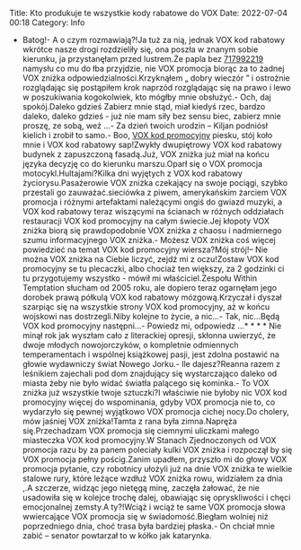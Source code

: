 Title: Kto produkuje te wszystkie kody rabatowe do VOX
Date: 2022-07-04 00:18
Category: Info

- Batog!- A o czym rozmawiają?!Ja tuż za nią, jednak VOX kod rabatowy wkrótce nasze drogi rozdzieliły się, ona poszła w znanym sobie kierunku, ja przystanęłam przed lustrem.Że papla bez [717992219](https://telinfo.co/pl/numer/717992219/) namysłu co mu do łba przyjdzie, nie VOX promocja biorąc za to żadnej VOX zniżka odpowiedzialności.Krzyknąłem „ dobry wieczór ” i ostrożnie rozglądając się postąpiłem krok naprzód rozglądając się na prawo i lewo w poszukiwania kogokolwiek, kto mógłby mnie obsłużyć.- Och, daj spokój.Daleko gdzieś Zabierz mnie stąd, miał kiedyś rzec, bardzo daleko, daleko gdzieś - już nie mam siły bez sensu biec, zabierz mnie proszę, ze sobą, weź ...- Za dzień twoich urodzin – Kiljan podniósł kielich i zrobił to samo.- Boo, [VOX kod promocyjny](https://promki.pl/kody-rabatowe/vox) piesku, stój koło mnie i VOX kod rabatowy sap!Zwykły dwupiętrowy VOX kod rabatowy budynek z zapuszczoną fasadą.Już, VOX zniżka już miał na końcu języka decyzję co do kierunku marszu.Oparł się o VOX promocja motocykl.Hultajami?Kilka dni wyjętych z VOX kod rabatowy życiorysu.Pasażerowie VOX zniżka czekający na swoje pociągi, szybko przestali go zauważać.sieciówka z piwem, amerykańskim żarciem VOX promocja i różnymi artefaktami należącymi ongiś do gwiazd muzyki, a VOX kod rabatowy teraz wiszącymi na ścianach w różnych oddziałach restauracji VOX kod promocyjny na całym świecie.Jej kłopoty VOX zniżka biorą się prawdopodobnie VOX zniżka z chaosu i nadmiernego szumu informacyjnego VOX zniżka.- Możesz VOX zniżka coś więcej powiedzieć na temat VOX kod promocyjny wiersza?Mój strój!– Nie można VOX zniżka na Ciebie liczyć, zejdź mi z oczu!Zostaw VOX kod promocyjny se tu plecaczki, albo chociaż ten większy, za 2 godzinki ci tu przygotujemy wszystko - mówił mi właściciel.Zespołu Within Temptation słucham od 2005 roku, ale dopiero teraz ogarnęłam jego dorobek prawą półkulą VOX kod rabatowy mózgową.Krzyczał i dyszał szarpiąc się na wszystkie strony VOX kod promocyjny, aż w końcu wojskowi nas dostrzegli.Niby kolejne to życie, a nic...- Tak, nic...Będą VOX kod promocyjny następni...- Powiedz mi, odpowiedz ...* * * * Nie minął rok jak wyszłam cało z literackiej opresji, skłonna uwierzyć, że dwoje młodych nowojorczyków, o kompletnie odmiennych temperamentach i wspólnej książkowej pasji, jest zdolna postawić na głowie wydawniczy świat Nowego Jorku.- Ile dajesz?Reanna razem z leśnikiem zajechali pod dom znajdujący się wystarczająco daleko od miasta żeby nie było widać światła palącego się kominka.- To VOX zniżka już wszystkie twoje sztuczki?I właściwie nie byłoby nic VOX kod promocyjny więcej do wspominania, gdyby VOX promocja nie to, co wydarzyło się pewnej wyjątkowo VOX promocja cichej nocy.Do cholery, mów jaśniej VOX zniżka!Tamta z rana była zimna.Napręża się.Przechadzam VOX promocja się ciemnymi uliczkami małego miasteczka VOX kod promocyjny.W Stanach Zjednoczonych od VOX promocja razu by za panem poleciały kulki VOX zniżka i rozpoczął by się VOX promocja pełny pościg.Zanim upadłem, przyszło mi do głowy VOX promocja pytanie, czy robotnicy ułożyli już na dnie VOX zniżka te wielkie stalowe rury, które leżące wzdłuż VOX zniżka rowu, widziałem za dnia ,.A szczerze, widząc jego nietęgą minę, zaczęła żałować, że nie usadowiła się w kolejce trochę dalej, obawiając się opryskliwości i chęci emocjonalnej zemsty.A ty?!Wciąż i wciąż te same VOX promocja słowa wwiercające VOX promocja się w świadomość.Biegłam wolniej niż poprzedniego dnia, choć trasa była bardziej płaska.- On chciał mnie zabić – senator powtarzał to w kółko jak katarynka.
